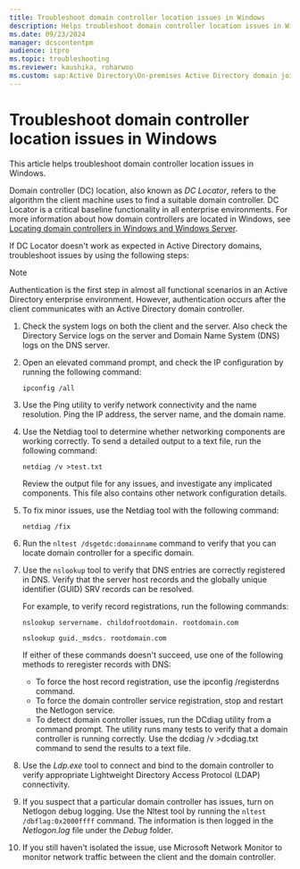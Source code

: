 ```yaml
---
title: Troubleshoot domain controller location issues in Windows
description: Helps troubleshoot domain controller location issues in Windows.
ms.date: 09/23/2024
manager: dcscontentpm
audience: itpro
ms.topic: troubleshooting
ms.reviewer: kaushika, roharwoo
ms.custom: sap:Active Directory\On-premises Active Directory domain join, csstroubleshoot
---
```

# Troubleshoot domain controller location issues in Windows

This article helps troubleshoot domain controller location issues in Windows.

Domain controller (DC) location, also known as *DC Locator*, refers to the algorithm the client machine uses to find a suitable domain controller. DC Locator is a critical baseline functionality in all enterprise environments. For more information about how domain controllers are located in Windows, see [Locating domain controllers in Windows and Windows Server](/windows-server/identity/ad-ds/manage/dc-locator).

If DC Locator doesn't work as expected in Active Directory domains, troubleshoot issues by using the following steps:

> [!NOTE]
> Authentication is the first step in almost all functional scenarios in an Active Directory enterprise environment. However, authentication occurs after the client communicates with an Active Directory domain controller.

1. Check the system logs on both the client and the server. Also check the Directory Service logs on the server and Domain Name System (DNS) logs on the DNS server.
2. Open an elevated command prompt, and check the IP configuration by running the following command:

    ```console
    ipconfig /all
    ```

3. Use the Ping utility to verify network connectivity and the name resolution. Ping the IP address, the server name, and the domain name.
4. Use the Netdiag tool to determine whether networking components are working correctly. To send a detailed output to a text file, run the following command:

    ```console
    netdiag /v >test.txt
    ```

    Review the output file for any issues, and investigate any implicated components. This file also contains other network configuration details.
5. To fix minor issues, use the Netdiag tool with the following command:

    ```console
    netdiag /fix
    ```

6. Run the `nltest /dsgetdc:domainname` command to verify that you can locate domain controller for a specific domain.
7. Use the `nslookup` tool to verify that DNS entries are correctly registered in DNS. Verify that the server host records and the globally unique identifier (GUID) SRV records can be resolved.

    For example, to verify record registrations, run the following commands:

    ```console
    nslookup servername. childofrootdomain. rootdomain.com
    ```

    ```console
    nslookup guid._msdcs. rootdomain.com
    ```

    If either of these commands doesn't succeed, use one of the following methods to reregister records with DNS:

    - To force the host record registration, use the ipconfig /registerdns command.
    - To force the domain controller service registration, stop and restart the Netlogon service.
    - To detect domain controller issues, run the DCdiag utility from a command prompt. The utility runs many tests to verify that a domain controller is running correctly. Use the dcdiag /v >dcdiag.txt command to send the results to a text file.

8. Use the *Ldp.exe* tool to connect and bind to the domain controller to verify appropriate Lightweight Directory Access Protocol (LDAP) connectivity.
9. If you suspect that a particular domain controller has issues, turn on Netlogon debug logging. Use the Nltest tool by running the `nltest /dbflag:0x2000ffff` command. The information is then logged in the *Netlogon.log* file under the *Debug* folder.
10. If you still haven't isolated the issue, use Microsoft Network Monitor to monitor network traffic between the client and the domain controller.
